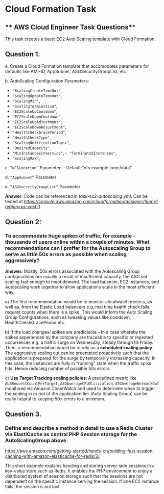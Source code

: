 # Cloud Formation Task

** AWS Cloud Engineer Task Questions**
---

This task creates a basic EC2 Auto Scaling template with Cloud Formation. 

Question 1.
---

a. Create a Cloud Formation template that accomodates parameters for defaults like AMI-ID, AppSubnet, ASGSecurityGroupList, etc

b. AutoScaling Configuration Parameters:
- `"ScalingCreateTimeOut"`,
- `"ScalingUpdateTimeOut"`,
- `"ScalingMin"`,
- `"ScalingTermination"`,
- `"EC2ScaleUpCooldown"`,
- `"EC2ScaleDownCooldown"`,
- `"EC2ScaleUpAdjustment"`,
- `"EC2ScaleDownAdjustment"`,
- `"HealthCheckGracePeriod"`,
- `"HealthCheckType"`,
- `"ScalingNotificationTopic"`,
- `"DesiredCapacity"`,
- `"MinInstancesInService"`,
-` "TerminatedInstances"`,
- `"ScalingMax"`,

c. `“NFSLocation”` Parameter: - Default:“nfs.example.com:/data”

d. `“AppSubnet”` Parameter

e. `“ASGSecurityGroupList”` Parameter


**Answer**:
Code can be referenced in *task-ec2-autoscaling.yml*. Can be tested at *https://console.aws.amazon.com/cloudformation/designer/home?region=us-east-1*


Question 2: 
---

### To accommodate huge spikes of traffic, for example - thousands of users online within a couple of minutes. What recommendations can I proffer for the Autoscaling Group to serve as little 50x errors as possible when scaling aggressively?

**Answer:**  Mostly, 50x errors associated with the Autoscaling Group configurations are usually a result of insufficient capacity, the ASG not scaling fast enough to meet demand. The load balancer, EC2 instances, and Autoscaling work together to allow applications scale in the most efficient way.

a)	The first recommendation would be to monitor cloudwatch metrics, as well as, from the Elastic Load balancers e.g. real time health check fails, request counts when there is a spike. This would inform the Auto Scaling Group Configurations, such as tweaking values like cooldown, HealthCheckGracePeriod etc.

b)	If the load changes/ spikes are predictable – In a case whereby the spikes experienced by the company are traceable to specific or repeated occurrences e.g. a traffic surge on Wednesday, steady through till Friday. Then, a recommendation would be to rely on a **scheduled scaling policy**. The aggressive scaling out can be preempted proactively such that the application is prepared for the surge by temporarily increasing capacity. In this case, the instances are fully in “running” state when the traffic spike hits. Hence reducing number of possible 50x errors.

c)	**Use Target Tracking scaling policies**: A predefined metric like `ALBRequestCountPerTarget`, `ASGAverageCPUUtilization`, `ASGAverageNetworkOut` monitored via Amazon CloudWatch and used to determine when to trigger the scaling in or out of the application tier (Auto Scaling Group) can be really helpful to keeping 50x errors to a minimum.



Question 3.
---

### Define and describe a method in detail to use a Redis Cluster via ElastiCache as central PHP Session storage for the AutoScalingGroup above.

https://aws.amazon.com/getting-started/hands-on/building-fast-session-caching-with-amazon-elasticache-for-redis/2/

This short example explains handing and storing server-side sessions in a key-value store such as Redis. It enables the PHP environment to enjoy a distributed system of session storage such that the sessions are not dependent on the specific instance serving the session. If one EC2 instance fails, the session is not lost.


